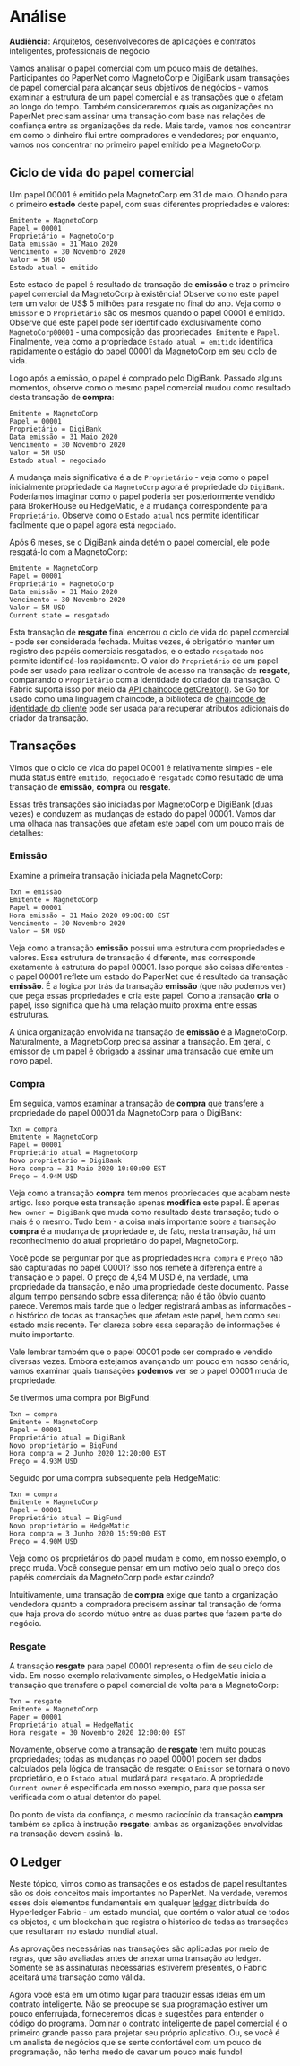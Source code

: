 # Análise

**Audiência**: Arquitetos, desenvolvedores de aplicações e contratos inteligentes, 
professionais de negócio

Vamos analisar o papel comercial com um pouco mais de detalhes. Participantes do PaperNet
como MagnetoCorp e DigiBank usam transações de papel comercial para alcançar
seus objetivos de negócios - vamos examinar a estrutura de um papel comercial
e as transações que o afetam ao longo do tempo. Também consideraremos quais
as organizações no PaperNet precisam assinar uma transação com base nas
relações de confiança entre as organizações da rede. Mais tarde, vamos nos concentrar em como
o dinheiro flui entre compradores e vendedores; por enquanto, vamos nos concentrar no primeiro papel
emitido pela MagnetoCorp.

## Ciclo de vida do papel comercial

Um papel 00001 é emitido pela MagnetoCorp em 31 de maio. Olhando para
o primeiro **estado** deste papel, com suas diferentes propriedades e valores:

```
Emitente = MagnetoCorp
Papel = 00001
Proprietário = MagnetoCorp
Data emissão = 31 Maio 2020
Vencimento = 30 Novembro 2020
Valor = 5M USD
Estado atual = emitido
```
Este estado de papel é resultado da transação de **emissão** e traz o primeiro papel comercial da MagnetoCorp à existência! Observe como este papel tem um valor de US$ 5 milhões para resgate no final do ano. Veja como o `Emissor` e o `Proprietário` são os mesmos quando o papel 00001 é emitido. Observe que este papel pode ser identificado exclusivamente como `MagnetoCorp00001` - uma composição das propriedades` Emitente` e `Papel`. Finalmente, veja como a propriedade `Estado atual = emitido` identifica rapidamente o estágio do papel 00001 da MagnetoCorp em seu ciclo de vida.


Logo após a emissão, o papel é comprado pelo DigiBank. Passado alguns momentos, observe como o mesmo papel comercial mudou como resultado desta transação de **compra**:

```
Emitente = MagnetoCorp
Papel = 00001
Proprietário = DigiBank
Data emissão = 31 Maio 2020
Vencimento = 30 Novembro 2020
Valor = 5M USD
Estado atual = negociado
```

A mudança mais significativa é a de `Proprietário` - veja como o papel inicialmente propriedade da `MagnetoCorp` agora é propriedade do `DigiBank`. Poderíamos imaginar como o papel poderia ser posteriormente vendido para BrokerHouse ou HedgeMatic, e a mudança correspondente para `Proprietário`. Observe como o `Estado atual` nos permite identificar facilmente que o papel agora está `negociado`.

Após 6 meses, se o DigiBank ainda detém o papel comercial, ele pode resgatá-lo com a MagnetoCorp:

```
Emitente = MagnetoCorp
Papel = 00001
Proprietário = MagnetoCorp
Data emissão = 31 Maio 2020
Vencimento = 30 Novembro 2020
Valor = 5M USD
Current state = resgatado
```

Esta transação de **resgate** final encerrou o ciclo de vida do papel comercial - pode ser considerada fechada. Muitas vezes, é obrigatório manter um registro dos papéis comerciais resgatados, e o estado `resgatado` nos permite identificá-los rapidamente. O valor do `Proprietário` de um papel pode ser usado para realizar o controle de acesso na transação de **resgate**, comparando o `Proprietário` com a identidade do criador da transação. O Fabric suporta isso por meio da [API chaincode getCreator()](https://github.com/hyperledger/fabric-chaincode-node/blob/{BRANCH}/fabric-shim/lib/stub.js#L293). Se Go for usado como uma linguagem chaincode, a biblioteca de [chaincode de identidade do cliente](https://github.com/hyperledger/fabric-chaincode-go/blob/{BRANCH}/pkg/cid/README.md) pode ser usada para recuperar atributos adicionais do criador da transação.

## Transações

Vimos que o ciclo de vida do papel 00001 é relativamente simples - ele muda status entre `emitido`,` negociado` e `resgatado` como resultado de uma transação de **emissão**, **compra** ou **resgate**.

Essas três transações são iniciadas por MagnetoCorp e DigiBank (duas vezes) e conduzem as mudanças de estado do papel 00001. Vamos dar uma olhada nas transações que afetam este papel com um pouco mais de detalhes:

### Emissão

Examine a primeira transação iniciada pela MagnetoCorp:

```
Txn = emissão
Emitente = MagnetoCorp
Papel = 00001
Hora emissão = 31 Maio 2020 09:00:00 EST
Vencimento = 30 Novembro 2020
Valor = 5M USD
```

Veja como a transação **emissão** possui uma estrutura com propriedades e valores.
Essa estrutura de transação é diferente, mas corresponde exatamente à estrutura do papel 00001. Isso porque são coisas diferentes - o papel 00001 reflete um estado do PaperNet que é resultado da transação **emissão**. É a lógica por trás da transação **emissão** (que não podemos ver) que pega essas propriedades e cria este papel. Como a transação **cria** o papel, isso significa que há uma relação muito próxima entre essas estruturas.

A única organização envolvida na transação de **emissão** é a MagnetoCorp.
Naturalmente, a MagnetoCorp precisa assinar a transação. Em geral, o emissor de um papel é obrigado a assinar uma transação que emite um novo papel.

### Compra

Em seguida, vamos examinar a transação de **compra** que transfere a propriedade do papel 00001 da MagnetoCorp para o DigiBank:

```
Txn = compra
Emitente = MagnetoCorp
Papel = 00001
Proprietário atual = MagnetoCorp
Novo proprietário = DigiBank
Hora compra = 31 Maio 2020 10:00:00 EST
Preço = 4.94M USD
```

Veja como a transação **compra** tem menos propriedades que acabam neste artigo.
Isso porque esta transação apenas **modifica** este papel. É apenas `New owner = DigiBank` que muda como resultado desta transação; tudo o mais é o mesmo. Tudo bem - a coisa mais importante sobre a transação **compra** é a mudança de propriedade e, de fato, nesta transação, há um reconhecimento do atual proprietário do papel, MagnetoCorp.

Você pode se perguntar por que as propriedades `Hora compra` e `Preço` não são capturadas no papel 00001? Isso nos remete à diferença entre a transação e o papel. O preço de 4,94 M USD é, na verdade, uma propriedade da transação, e não uma propriedade deste documento. Passe algum tempo pensando sobre essa diferença; não é tão óbvio quanto parece. Veremos mais tarde que o ledger registrará ambas as informações - o histórico de todas as transações que afetam este papel, bem como seu estado mais recente. Ter clareza sobre essa separação de informações é muito importante.

Vale lembrar também que o papel 00001 pode ser comprado e vendido diversas vezes.
Embora estejamos avançando um pouco em nosso cenário, vamos examinar quais transações **podemos** ver se o papel 00001 muda de propriedade.

Se tivermos uma compra por BigFund:

```
Txn = compra
Emitente = MagnetoCorp
Papel = 00001
Proprietário atual = DigiBank
Novo proprietário = BigFund
Hora compra = 2 Junho 2020 12:20:00 EST
Preço = 4.93M USD
```
Seguido por uma compra subsequente pela HedgeMatic:
```
Txn = compra
Emitente = MagnetoCorp
Papel = 00001
Proprietário atual = BigFund
Novo proprietário = HedgeMatic
Hora compra = 3 Junho 2020 15:59:00 EST
Preço = 4.90M USD
```

Veja como os proprietários do papel mudam e como, em nosso exemplo, o preço muda. Você consegue pensar em um motivo pelo qual o preço dos papéis comerciais da MagnetoCorp pode estar caindo?

Intuitivamente, uma transação de **compra** exige que tanto a organização vendedora quanto a compradora precisem assinar tal transação de forma que haja prova do acordo mútuo entre as duas partes que fazem parte do negócio.

### Resgate

A transação **resgate** para papel 00001 representa o fim de seu ciclo de vida.
Em nosso exemplo relativamente simples, o HedgeMatic inicia a transação que transfere o papel comercial de volta para a MagnetoCorp:

```
Txn = resgate
Emitente = MagnetoCorp
Paper = 00001
Proprietário atual = HedgeMatic
Hora resgate = 30 Novembro 2020 12:00:00 EST
```

Novamente, observe como a transação de **resgate** tem muito poucas propriedades; todas as mudanças no papel 00001 podem ser dados calculados pela lógica de transação de resgate:
o `Emissor` se tornará o novo proprietário, e o `Estado atual` mudará para `resgatado`. A propriedade `Current owner` é especificada em nosso exemplo, para que possa ser verificada com o atual detentor do papel.

Do ponto de vista da confiança, o mesmo raciocínio da transação **compra** também se aplica à instrução **resgate**: ambas as organizações envolvidas na transação devem assiná-la.

## O Ledger

Neste tópico, vimos como as transações e os estados de papel resultantes são os dois conceitos mais importantes no PaperNet. Na verdade, veremos esses dois elementos fundamentais em qualquer [ledger](../ledger/ledger.html) distribuída do Hyperledger Fabric - um estado mundial, que contém o valor atual de todos os objetos, e um blockchain que registra o histórico de todas as transações que resultaram no estado mundial atual.

As aprovações necessárias nas transações são aplicadas por meio de regras, que são avaliadas antes de anexar uma transação ao ledger. Somente se as assinaturas necessárias estiverem presentes, o Fabric aceitará uma transação como válida.

Agora você está em um ótimo lugar para traduzir essas ideias em um contrato inteligente. Não se preocupe se sua programação estiver um pouco enferrujada, forneceremos dicas e sugestões para entender o código do programa. Dominar o contrato inteligente de papel comercial é o primeiro grande passo para projetar seu próprio aplicativo. Ou, se você é um analista de negócios que se sente confortável com um pouco de programação, não tenha medo de cavar um pouco mais fundo!

<!--- Licensed under Creative Commons Attribution 4.0 International License
https://creativecommons.org/licenses/by/4.0/ -->
